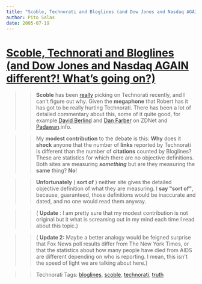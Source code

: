 ```yaml
---
title: "Scoble, Technorati and Bloglines (and Dow Jones and Nasdaq AGAIN different?! What’s going on?)"
author: Pito Salas
date: 2005-07-19
---
```

# [Scoble, Technorati and Bloglines (and Dow Jones and Nasdaq AGAIN different?! What’s going on?)](None)



>>

>> **Scoble** has been
[really](<http://padawan.info/weblog/weapons_of_mass_delusion.html>) picking
on Technorati recently, and I can't figure out why. Given the **megaphone**
that Robert has it has got to be really hurting Technorati. There has been a
lot of detailed commentary about this, some of it quite good, for example
[David
Berlind](<http://blogs.zdnet.com/BTL/?p=1609&part=rss&tag=feed&subj=zdblog>)
and [Dan
Farber](<http://blogs.zdnet.com/BTL/?p=1613&part=rss&tag=feed&subj=zdblog>) on
ZDNet and
[Padawan](<http://padawan.info/weblog/weapons_of_mass_delusion.html>).info.

>>

>> My **modest contribution** to the debate is this: **Why** does it **shock**
anyone that the number of **links** reported by Technorati is different than
the number of **citations** counted by Bloglines? These are statistics for
which there are no objective definitions. Both sites are measuring
**_something_** but are they measuring the **same** thing? **No**!

>>

>> **Unfortunately** ( **sort of** ) neither site gives the detailed objective
definition of what they are measuring. I **say "sort of"**, because,
guaranteed, those definitions would be inaccurate and dated, and no one would
read them anyway.

>>

>> ( **Update** : I am pretty sure that my modest contribution is not original
but it what is screaming out in my mind each time I read about this topic.)

>>

>> ( **Update 2:** Maybe a better analogy would be feigned surprise that Fox
News poll results differ from The New York Times, or that the statistics about
how many people have died from AIDS are different depending on who is
reporting. I mean, this isn't the speed of light we are talking about here.)

>>

>> Technorati Tags: [bloglines](<http://technorati.com/tag/bloglines>),
[scoble](<http://technorati.com/tag/scoble>),
[technorati](<http://technorati.com/tag/technorati>),
[truth](<http://technorati.com/tag/truth>)


